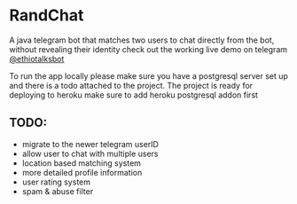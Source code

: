 # RandChat
A java telegram bot that matches two users to chat directly from the bot, without revealing their identity
check out the working live demo on telegram [@ethiotalksbot](https://t.me/ethiotalksbot)

To run the app locally please make sure you have a postgresql server set up and there is a todo attached to the project.
The project is ready for deploying to heroku make sure to add heroku postgresql addon first

## TODO:

- migrate to the newer telegram userID
- allow user to chat with multiple users
- location based matching system
- more detailed profile information
- user rating system
- spam & abuse filter
